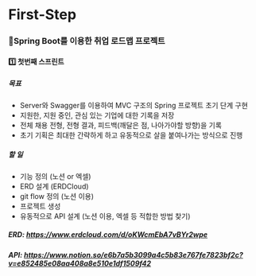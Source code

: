 # First-Step
### :notebook_with_decorative_cover:Spring Boot를 이용한 취업 로드맵 프로젝트



#### :one: 첫번째 스프린트

##### 목표

- Server와 Swagger를 이용하여 MVC 구조의 Spring 프로젝트 초기 단계 구현
- 지원한, 지원 중인, 관심 있는 기업에 대한 기록을 저장
- 전체 채용 전형, 전형 결과, 피드백(깨달은 점, 나아가야할 방향)을 기록
- 초기 기획은 최대한 간략하게 하고 유동적으로 살을 붙여나가는 방식으로 진행



##### 할 일

- 기능 정의 (노션 or 엑셀)
- ERD 설계 (ERDCloud)
- git flow 정의 (노션 이용)
- 프로젝트 생성
- 유동적으로 API 설계 (노션 이용, 엑셀 등 적합한 방법 찾기)



##### ERD:  https://www.erdcloud.com/d/oKWcmEbA7vBYr2wpe

##### API: https://www.notion.so/e6b7a5b3099a4c5b83e767fe7823bf2c?v=e852485e08aa408a8e510e1df1509f42
